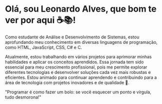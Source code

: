 # Olá, sou Leonardo Alves, que bom te ver por aqui ☕️📚!

<p>Como estudante de Análise e Desenvolvimento de Sistemas, estou aprofundando meu conhecimento em diversas linguagens de programação, como HTML, JavaScript, CSS, C# e C.</p>
<p>Atualmente, estou trabalhando em vários projetos para aprimorar minhas habilidades e aplicar os conceitos aprendidos. Essa jornada tem sido essencial para meu crescimento profissional, pois me permite explorar diferentes tecnologias e desenvolver soluções cada vez mais robustas e eficientes. Estou animado para continuar aprendendo e contribuindo para a área de tecnologia com projetos inovadores e de qualidade 🚀.</p>
<p>"Programar é como fazer um bolo: se você esquecer um ponto e vírgula, tudo desmorona!"</p>
